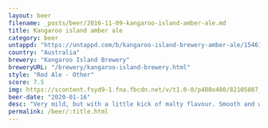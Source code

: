 ```yaml
---
layout: beer
filename: _posts/beer/2016-11-09-kangaroo-island-amber-ale.md
title: Kangaroo island amber ale
category: beer
untappd: "https://untappd.com/b/kangaroo-island-brewery-amber-ale/1546173"
country: "Australia"
brewery: "Kangaroo Island Brewery"
breweryURL: "/brewery/kangaroo-island-brewery.html"
style: "Red Ale - Other"
score: 7.5
img: https://scontent.fsyd9-1.fna.fbcdn.net/v/t1.0-0/p480x480/82105087_10157812394928745_2820456262519488512_o.jpg?_nc_cat=111&_nc_sid=e007fa&_nc_ohc=JE2exsak9eMAX_qXrK7&_nc_oc=AQniUV0QSndYnH1QvJdlbi6CGA_13aAzgBtTNcF0RSXF3Fv_mouFnhp4ctbcd_ZA-Tw&_nc_ht=scontent.fsyd9-1.fna&_nc_tp=6&oh=097f5948c8efe4dc69b59e94d7e43337&oe=5F47D8D8
beer-date: "2020-01-16"
desc: "Very mild, but with a little kick of malty flavour. Smooth and works well no matter what temperature"
permalink: /beer/:title.html
---
```

